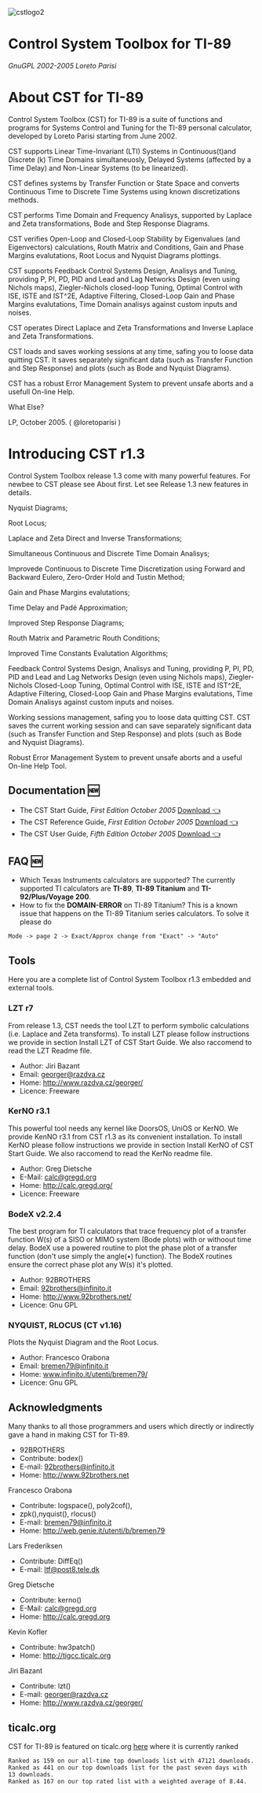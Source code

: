 ![cstlogo2](https://cloud.githubusercontent.com/assets/163333/14590189/117e4706-04f5-11e6-8a2a-fd708c1e0849.jpg)

# Control System Toolbox for TI-89
*GnuGPL 2002-2005 Loreto Parisi*

# About CST for TI-89
Control System Toolbox (CST) for TI-89 is a suite of functions and programs for Systems Control and Tuning for the TI-89 personal calculator, developed by Loreto Parisi starting from June 2002.

CST supports Linear Time-Invariant (LTI) Systems in Continuous(t)and Discrete (k) Time Domains simultaneuosly, Delayed Systems (affected by a Time Delay) and Non-Linear Systems (to be linearized).

CST defines systems by Transfer Function or State Space and converts Continuous Time to Discrete Time Systems using known discretizations methods.

CST performs Time Domain and Frequency Analisys, supported by Laplace and Zeta transformations, Bode and Step Response Diagrams.

CST verifies Open-Loop and Closed-Loop Stability by Eigenvalues (and Eigenvectors) calculations, Routh Matrix and Conditions, Gain and Phase Margins evalutations, Root Locus and Nyquist Diagrams plottings.

CST supports Feedback Control Systems Design, Analisys and Tuning, providing P, PI, PD, PID and Lead and Lag Networks Design (even using Nichols maps), Ziegler-Nichols closed-loop Tuning, Optimal Control with ISE, ISTE and IST^2E, Adaptive Filtering, Closed-Loop Gain and Phase Margins evalutations, Time Domain analisys against custom inputs and noises.

CST operates Direct Laplace and Zeta Transformations and Inverse Laplace and Zeta Transformations.

CST loads and saves working sessions at any time, safing you to loose data quitting CST. It saves separately significant data (such as Transfer Function and Step Response) and plots (such as Bode and Nyquist Diagrams).

CST has a robust Error Management System to prevent unsafe aborts and a usefull On-line Help.

What Else?

LP, October 2005. ( @loretoparisi )

# Introducing CST r1.3
Control System Toolbox release 1.3 come with many powerful features. For newbee to CST please see About first. Let see Release 1.3 new features in details.

Nyquist Diagrams;

Root Locus;

Laplace and Zeta Direct and Inverse Transformations;

Simultaneous Continuous and Discrete Time Domain Analisys;

Improvede Continuous to Discrete Time Discretization using Forward and Backward Eulero, Zero-Order Hold and Tustin Method;

Gain and Phase Margins evalutations;

Time Delay and Padé Approximation;

Improved Step Response Diagrams;

Routh Matrix and Parametric Routh Conditions;

Improved Time Constants Evalutation Algorithms;

Feedback Control Systems Design, Analisys and Tuning, providing P, PI, PD, PID and Lead and Lag Networks Design (even using Nichols maps), Ziegler-Nichols Closed-Loop Tuning, Optimal Control with ISE, ISTE and IST^2E, Adaptive Filtering, Closed-Loop Gain and Phase Margins evalutations, Time Domain Analisys against custom inputs and noises.

Working sessions management, safing you to loose data quitting CST. CST saves the current working session and can save separately significant data (such as Transfer Function and Step Response) and plots (such as Bode and Nyquist Diagrams).

Robust Error Management System to prevent unsafe aborts and a useful On-line Help Tool.

## Documentation :new:

- The CST Start Guide, *First Edition October 2005*
[Download :point_left:](https://github.com/loretoparisi/control-system-toolbox-for-ti89/blob/master/docs/CSTStartGuide.pdf)
- The CST Reference Guide, *First Edition October 2005*
[Download :point_left:](https://github.com/loretoparisi/control-system-toolbox-for-ti89/blob/master/docs/CSTReferenceGuide.pdf)
- The CST User Guide, *Fifth Edition October 2005*
[Download :point_left:](https://github.com/loretoparisi/control-system-toolbox-for-ti89/blob/master/docs/CSTUserGuide.pdf)


## FAQ :new:
- Which Texas Instruments calculators are supported?
The currently supported TI calculators are **TI-89**, **TI-89 Titanium** and **TI-92/Plus/Voyage 200**.
- How to fix the **DOMAIN-ERROR** on TI-89 Titanium?
This is a known issue that happens on the TI-89 Titanium series calculators. To solve it please do

```
Mode -> page 2 -> Exact/Approx change from "Exact" -> "Auto"
```

## Tools
Here you are a complete list of Control System Toolbox r1.3 embedded and external tools.


### LZT r7
From release 1.3, CST needs the tool LZT to perform symbolic calculations (i.e. 
Laplace and Zeta transforms). To install LZT please follow instructions we provide in section Install LZT of CST Start Guide. We also raccomend to read the LZT Readme file.

- Author: Jiri Bazant 
- Email: georger@razdva.cz 
- Home: http://www.razdva.cz/georger/
- Licence: Freeware 

### KerNO r3.1
This powerful tool needs any kernel like DoorsOS, UniOS or KerNO. We provide 
KenNO r3.1 from CST r1.3 as its convenient installation. To install KerNO please follow instructions we provide in section Install KerNO of CST Start Guide. We also 
raccomend to read the KerNo readme file. 

- Author: Greg Dietsche 
- E-Mail: calc@gregd.org 
- Home: http://calc.gregd.org/
- Licence: Freeware

### BodeX v2.2.4
The best program for TI calculators that trace frequency plot of a transfer function W(s) of a SISO or MIMO 
system (Bode plots) with or withoout time delay. BodeX use a powered routine to plot the phase plot of a 
transfer function (don't use simply the angle(•) function). The BodeX routines ensure the correct phase plot 
any W(s) it's plotted.

- Author: 92BROTHERS
- Email: 92brothers@infinito.it
- Home: http://www.92brothers.net/
- Licence: Gnu GPL

### NYQUIST, RLOCUS (CT v1.16)
Plots the Nyquist Diagram and the Root Locus.

- Author: Francesco Orabona
- Email: bremen79@infinito.it
- Home: www.infinito.it/utenti/bremen79/
- Licence: Gnu GPL

## Acknowledgments
Many thanks to all those programmers and users which directly or indirectly gave a hand in making CST for TI-89. 

- 92BROTHERS
- Contribute: bodex()
- E-mail: 92brothers@infinito.it
- Home: http://www.92brothers.net

Francesco Orabona
- Contribute: logspace(), poly2cof(),
- zpk(),nyquist(), rlocus()
- E-mail: bremen79@infinito.it
- Home: http://web.genie.it/utenti/b/bremen79

Lars Frederiksen
- Contribute: DiffEq()
- E-mail: ltf@post8.tele.dk

Greg Dietsche
- Contribute: kerno()
- E-Mail: calc@gregd.org
- Home: http://calc.gregd.org

Kevin Kofler
- Contribute: hw3patch()
- Home: http://tigcc.ticalc.org

Jiri Bazant
- Contribute: lzt()
- E-mail: georger@razdva.cz
- Home: http://www.razdva.cz/georger/


## ticalc.org
CST for TI-89 is featured on ticalc.org [here](https://www.ticalc.org/archives/files/fileinfo/379/37951.html) where it is currently ranked
```
Ranked as 159 on our all-time top downloads list with 47121 downloads.
Ranked as 441 on our top downloads list for the past seven days with 13 downloads.
Ranked as 167 on our top rated list with a weighted average of 8.44.
```
